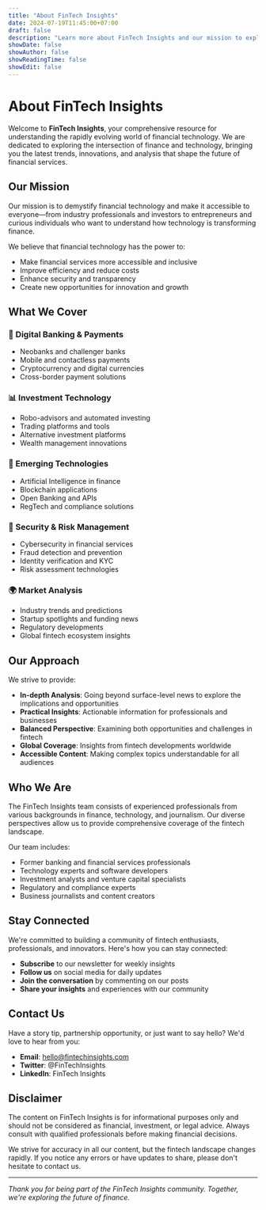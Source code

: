 ```yaml
---
title: "About FinTech Insights"
date: 2024-07-19T11:45:00+07:00
draft: false
description: "Learn more about FinTech Insights and our mission to explore the intersection of finance and technology."
showDate: false
showAuthor: false
showReadingTime: false
showEdit: false
---
```


# About FinTech Insights

Welcome to **FinTech Insights**, your comprehensive resource for understanding the rapidly evolving world of financial technology. We are dedicated to exploring the intersection of finance and technology, bringing you the latest trends, innovations, and analysis that shape the future of financial services.

## Our Mission

Our mission is to demystify financial technology and make it accessible to everyone—from industry professionals and investors to entrepreneurs and curious individuals who want to understand how technology is transforming finance.

We believe that financial technology has the power to:
- Make financial services more accessible and inclusive
- Improve efficiency and reduce costs
- Enhance security and transparency
- Create new opportunities for innovation and growth

## What We Cover

### 🏦 Digital Banking & Payments
- Neobanks and challenger banks
- Mobile and contactless payments
- Cryptocurrency and digital currencies
- Cross-border payment solutions

### 📊 Investment Technology
- Robo-advisors and automated investing
- Trading platforms and tools
- Alternative investment platforms
- Wealth management innovations

### 🤖 Emerging Technologies
- Artificial Intelligence in finance
- Blockchain applications
- Open Banking and APIs
- RegTech and compliance solutions

### 🔐 Security & Risk Management
- Cybersecurity in financial services
- Fraud detection and prevention
- Identity verification and KYC
- Risk assessment technologies

### 🌍 Market Analysis
- Industry trends and predictions
- Startup spotlights and funding news
- Regulatory developments
- Global fintech ecosystem insights

## Our Approach

We strive to provide:

- **In-depth Analysis**: Going beyond surface-level news to explore the implications and opportunities
- **Practical Insights**: Actionable information for professionals and businesses
- **Balanced Perspective**: Examining both opportunities and challenges in fintech
- **Global Coverage**: Insights from fintech developments worldwide
- **Accessible Content**: Making complex topics understandable for all audiences

## Who We Are

The FinTech Insights team consists of experienced professionals from various backgrounds in finance, technology, and journalism. Our diverse perspectives allow us to provide comprehensive coverage of the fintech landscape.

Our team includes:
- Former banking and financial services professionals
- Technology experts and software developers
- Investment analysts and venture capital specialists
- Regulatory and compliance experts
- Business journalists and content creators

## Stay Connected

We're committed to building a community of fintech enthusiasts, professionals, and innovators. Here's how you can stay connected:

- **Subscribe** to our newsletter for weekly insights
- **Follow us** on social media for daily updates
- **Join the conversation** by commenting on our posts
- **Share your insights** and experiences with our community

## Contact Us

Have a story tip, partnership opportunity, or just want to say hello? We'd love to hear from you:

- **Email**: hello@fintechinsights.com
- **Twitter**: @FinTechInsights
- **LinkedIn**: FinTech Insights

## Disclaimer

The content on FinTech Insights is for informational purposes only and should not be considered as financial, investment, or legal advice. Always consult with qualified professionals before making financial decisions.

We strive for accuracy in all our content, but the fintech landscape changes rapidly. If you notice any errors or have updates to share, please don't hesitate to contact us.

---

*Thank you for being part of the FinTech Insights community. Together, we're exploring the future of finance.*
